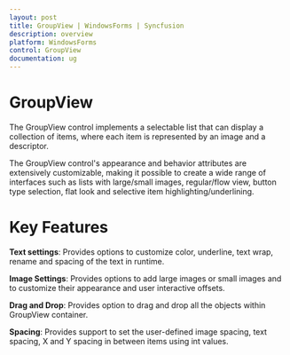 ```yaml
---
layout: post
title: GroupView | WindowsForms | Syncfusion
description: overview
platform: WindowsForms
control: GroupView
documentation: ug
---
```

# GroupView

The GroupView control implements a selectable list that can display a collection of items, where each item is represented by an image and a descriptor.

The GroupView control's appearance and behavior attributes are extensively customizable, making it possible to create a wide range of interfaces such as lists with large/small images, regular/flow view, button type selection, flat look and selective item highlighting/underlining.

# Key Features 

**Text settings**: Provides options to customize color, underline, text wrap, rename and spacing of the text in runtime.

**Image Settings**: Provides options to add large images or small images and to customize their appearance and user interactive offsets.

**Drag and Drop**: Provides option to drag and drop all the objects within GroupView container.

**Spacing**: Provides support to set the user-defined image spacing, text spacing, X and Y spacing in between items using int values.